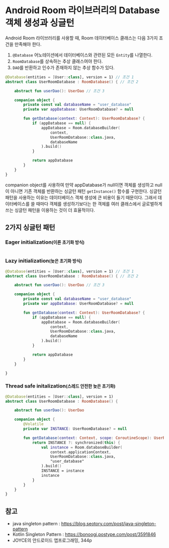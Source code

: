 # Android Room 라이브러리의 Database 객체 생성과 싱글턴

Android Room 라이브러리를 사용할 때, Room 데이터베이스 클래스는 다음 3가지 조건을 만족해야 한다.

1. `@Database` 어노테이션에서 데이터베이스와 관련된 모든 `Entity`를 나열한다.
2. `RoomDatabase`를 상속하는 추상 클래스여야 한다.
3. `DAO`를 반환하고 인수가 존재하지 않는 추상 함수가 있다.

```kotlin
@Database(entities = [User::class], version = 1) // 조건 1
abstract class UserRoomDatabase : RoomDatabase() { // 조건 2

    abstract fun userDao(): UserDao // 조건 3

    companion object {
        private const val databaseName = "user_database"
        private var appDatabase: UserRoomDatabase? = null

        fun getDatabase(context: Context): UserRoomDatabase? {
            if (appDatabase == null) {
                appDatabase = Room.databaseBuilder(
                    context,
                    UserRoomDatabase::class.java,
                    databaseName
                ).build()
            }

            return appDatabase
        }
    }
}
```

companion object를 사용하여 만약 appDatabase가 null이면 객체를 생성하고 null이 아니면 기존 객체를 반환하는 싱글턴 패턴 `getInstance()` 함수를 구현한다. 싱글턴 패턴을 사용하는 이유는 데이터베이스 객체 생성에 큰 비용이 들기 때문이다. 그래서 데이터베이스를 쓸 때마다 객체를 생성하기보다는 한 객체를 여러 클래스에서 글로벌하게 쓰는 싱글턴 패턴을 이용하는 것이 더 효율적이다.

## 2가지 싱글턴 패턴

### Eager initialization<small>(이른 초기화 방식)</small>

```kotlin

```

### Lazy initialization<small>(늦은 초기화 방식)</small>

```kotlin
@Database(entities = [User::class], version = 1) // 조건 1
abstract class UserRoomDatabase : RoomDatabase() { // 조건 2

    abstract fun userDao(): UserDao // 조건 3

    companion object {
        private const val databaseName = "user_database"
        private var appDatabase: UserRoomDatabase? = null

        fun getDatabase(context: Context): UserRoomDatabase? {
            if (appDatabase == null) {
                appDatabase = Room.databaseBuilder(
                    context,
                    UserRoomDatabase::class.java,
                    databaseName
                ).build()
            }

            return appDatabase
        }
    }

}
```

### Thread safe initalization<small>(스레드 안전한 늦은 초기화)</small>

```kotlin
@Database(entities = [User::class], version = 1)
abstract class UserRoomDatabase : RoomDatabase() {

    abstract fun userDao(): UserDao

    companion object {
        @Volatile
        private var INSTANCE: UserRoomDatabase? = null

        fun getDatabase(context: Context, scope: CoroutineScope): UserRoomDatabase {
            return INSTANCE ?: synchronized(this) {
                val instance = Room.databaseBuilder(
                    context.applicationContext,
                    UserRoomDatabase::class.java,
                    "user_database"
                ).build()
                INSTANCE = instance
                instance
            }
        }
    }
}
```

## 참고

- java singleton pattern : https://blog.seotory.com/post/java-singleton-pattern
- Kotlin Singleton Pattern : https://bonoogi.postype.com/post/3591846
- JOYCE의 안드로이드 앱프로그래밍, 344p